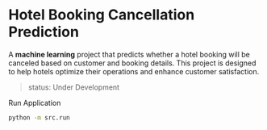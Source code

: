 Hotel Booking Cancellation Prediction
=====================================
A **machine learning** project that predicts whether a hotel booking will be canceled based on customer and booking details. This project is designed to help hotels optimize their operations and enhance customer satisfaction.

>status: Under Development 

Run Application
```bash
python -m src.run
```
